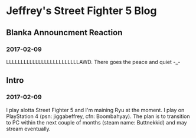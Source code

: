 # Jeffrey's Street Fighter 5 Blog

## Blanka Announcment Reaction
### 2017-02-09

LLLLLLLLLLLLLLLLLLLLLLLLLAWD. There goes the peace and quiet -_-

## Intro
### 2017-02-09

I play alotta Street Fighter 5 and I'm maining Ryu at the moment. I play on PlayStation 4 (psn: jiggabeffrey, cfn: Boombahyay). The plan is to transition to PC within the next couple of months (steam name: Buttnekkid) and may stream eventually.
